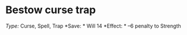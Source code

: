 ﻿---
name: Bestow curse trap
type: Curse, Spell, Trap
save: Will 14
onset: 
frequency: 
effect:
  "–6 penalty to Strength"
cure: 
---

# Bestow curse trap
 *Type:* Curse, Spell, Trap
*Save: * Will 14 
*Effect: * –6 penalty to Strength